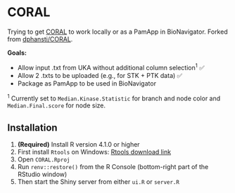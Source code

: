 # CORAL

Trying to get [CORAL](http://phanstiel-lab.med.unc.edu/CORAL/) to work locally or as a PamApp in BioNavigator.
Forked from [dphansti/CORAL](https://github.com/dphansti/CORAL).

**Goals:**

- Allow input .txt from UKA without additional column selection<sup>1</sup> ✅
- Allow 2 .txts to be uploaded (e.g., for STK + PTK data) ✅
- Package as PamApp to be used in BioNavigator

<sup>1</sup> Currently set to `Median.Kinase.Statistic` for branch and node color and `Median.Final.score` for node size.

## Installation

1. **(Required)** Install R version 4.1.0 or higher
2. First install `Rtools` on Windows: [Rtools download link](https://cran.r-project.org/bin/windows/Rtools/)
3. Open `CORAL.Rproj`
4. Run `renv::restore()` from the R Console (bottom-right part of the RStudio window)
5. Then start the Shiny server from either `ui.R` or `server.R`
